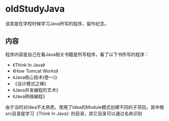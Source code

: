 # oldStudyJava
该库是在学校时候学习Java所写的程序，留作纪念。

## 内容
程序内容是自己在看Java相关书籍是所写程序，看了以下书所写的程序：
* 《Think In Java》
* 《How Tomcat Works》
* 《Java核心技术(卷一)》
* 《设计模式之禅》
* 《Java并发编程的艺术》
* 《Java网络编程》

由于当时对Idea不太熟悉，使用了Idea的Module模式创建不同的子项目。其中根src目录是学习《Think In Java》的目录，其它目录可以通过名称识别
